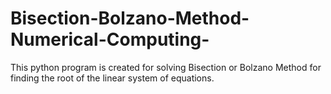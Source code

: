 # Bisection-Bolzano-Method-Numerical-Computing-
This python program is created for solving Bisection or Bolzano Method for finding the root of the linear system of equations. 
